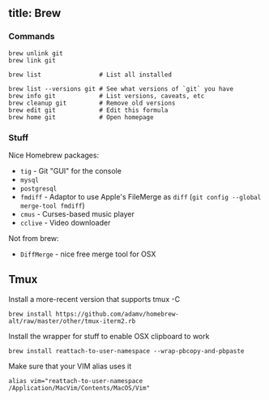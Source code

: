 title: Brew
---

### Commands

    brew unlink git
    brew link git

    brew list                # List all installed

    brew list --versions git # See what versions of `git` you have
    brew info git            # List versions, caveats, etc
    brew cleanup git         # Remove old versions
    brew edit git            # Edit this formula
    brew home git            # Open homepage

### Stuff

Nice Homebrew packages:

 * `tig` - Git "GUI" for the console
 * `mysql`
 * `postgresql`
 * `fmdiff` - Adaptor to use Apple's FileMerge as `diff` (`git config --global merge-tool fmdiff`)
 * `cmus` - Curses-based music player
 * `cclive` - Video downloader

 Not from brew:

* `DiffMerge` - nice free merge tool for OSX

Tmux
----

Install a more-recent version that supports tmux -C

    brew install https://github.com/adamv/homebrew-alt/raw/master/other/tmux-iterm2.rb

Install the wrapper for stuff to enable OSX clipboard to work

    brew install reattach-to-user-namespace --wrap-pbcopy-and-pbpaste

Make sure that your VIM alias uses it

    alias vim="reattach-to-user-namespace /Application/MacVim/Contents/MacOS/Vim"

